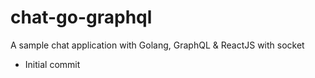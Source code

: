 # chat-go-graphql
A sample chat application with Golang, GraphQL &amp; ReactJS with socket
- Initial commit
